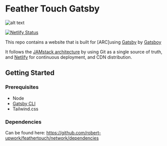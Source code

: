 # Feather Touch Gatsby
![alt text](https://github.com/robert-upwork/feathertouch/blob/master/src/images/Screenshot_2020-10-14%20Home.png?raw=true)

[![Netlify Status](https://api.netlify.com/api/v1/badges/cf1000b7-d0d1-4bb0-a140-f23014a23a5f/deploy-status)](https://app.netlify.com/sites/feathertouch/deploys)

This repo contains a website that is built for [ARC]using [Gatsby](https://www.gatsbyjs.org/) by [Gatsboy](https://gatsboy.com)


It follows the [JAMstack architecture](https://jamstack.org) by using Git as a single source of truth, and [Netlify](netlify.com) for continuous deployment, and CDN distribution.

## Getting Started

### Prerequisites

* Node
* [Gatsby CLI](https://www.gatsbyjs.org/docs/)
* Tailwind.css

### Dependencies
Can be found here: https://github.com/robert-upwork/feathertouch/network/dependencies

<br><br>
